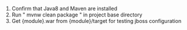 1. Confirm that Java8 and Maven are installed
2. Run " mvnw clean package " in project base directory
3. Get {module}.war from {module}/target for testing jboss configuration
